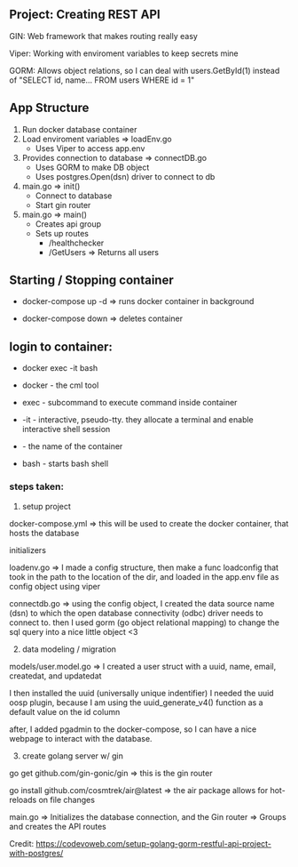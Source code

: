 ## Project: Creating REST API

GIN: Web framework that makes routing really easy

Viper: Working with enviroment variables to keep secrets mine

GORM: Allows object relations, so I can deal with users.GetById(1) instead of "SELECT id, name... FROM users WHERE id = 1"

## App Structure

1. Run docker database container
2. Load enviroment variables    => loadEnv.go
    - Uses Viper to access app.env
3. Provides connection to database          => connectDB.go
    - Uses GORM to make DB object
    - Uses postgres.Open(dsn) driver to connect to db
4. main.go => init()
    - Connect to database
    - Start gin router
5. main.go => main()
    - Creates api group
    - Sets up routes
        - /healthchecker 
        - /GetUsers => Returns all users

## Starting / Stopping container
- docker-compose up -d
=> runs docker container in background

- docker-compose down
=> deletes container

## login to container:

- docker exec -it <container name> bash

- docker              - the cml tool

- exec                - subcommand to execute command inside container

- -it                 - interactive, pseudo-tty. they allocate a terminal and enable interactive shell session

- <container name>    - the name of the container

- bash                - starts bash shell


### steps taken:

1. setup project

docker-compose.yml
=> this will be used to create the docker container, that hosts the database

initializers

loadenv.go
=> I made a config structure, then make a func loadconfig that took in the path
to the location of the dir, and loaded in the app.env file as config object using viper

connectdb.go
=> using the config object, I created the data source name (dsn) to which
the open database connectivity (odbc) driver needs to connect to.
then I used gorm (go object relational mapping) to change the sql query
into a nice little object <3

2. data modeling / migration

models/user.model.go
=> I created a user struct with a uuid, name, email, createdat, and updatedat

I then installed the uuid (universally unique indentifier)
I needed the uuid oosp plugin, because I am using the uuid_generate_v4() function
as a default value on the id column

after, I added pgadmin to the docker-compose, so I can have
a nice webpage to interact with the database.

3. create golang server w/ gin

go get github.com/gin-gonic/gin
=> this is the gin router

go install github.com/cosmtrek/air@latest
=> the air package allows for hot-reloads on file changes

main.go
=> Initializes the database connection, and the Gin router
=> Groups and creates the API routes



Credit: https://codevoweb.com/setup-golang-gorm-restful-api-project-with-postgres/
